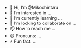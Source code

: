 - 👋 Hi, I’m @Mikochintaru
- 👀 I’m interested in ...
- 🌱 I’m currently learning ...
- 💞️ I’m looking to collaborate on ...
- 📫 How to reach me ...
- 😄 Pronouns: ...
- ⚡ Fun fact: ...

<!---
Mikochintaru/Mikochintaru is a ✨ special ✨ repository because its `README.md` (this file) appears on your GitHub profile.
You can click the Preview link to take a look at your changes.
--->
